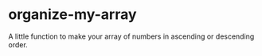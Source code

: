 # organize-my-array
A little function to make your array of numbers in ascending or descending order.
